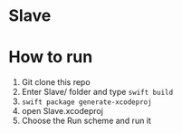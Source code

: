 # Slave 

# How to run
1. Git clone this repo
2. Enter Slave/ folder and type `swift build` 
3. `swift package generate-xcodeproj`
4. open Slave.xcodeproj
5. Choose the Run scheme and run it

